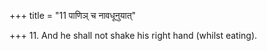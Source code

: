 +++
title = "11 पाणिञ् च नावधूनुयात्"

+++
11. And he shall not shake his right hand (whilst eating).
